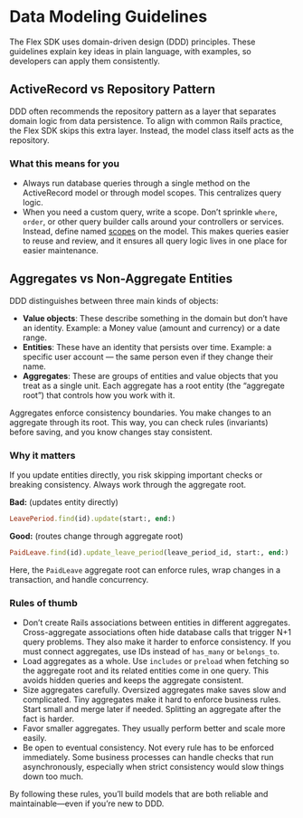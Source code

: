 # Data Modeling Guidelines

The Flex SDK uses domain-driven design (DDD) principles. These guidelines explain key ideas in plain language, with examples, so developers can apply them consistently.

## ActiveRecord vs Repository Pattern

DDD often recommends the repository pattern as a layer that separates domain logic from data persistence. To align with common Rails practice, the Flex SDK skips this extra layer. Instead, the model class itself acts as the repository.

### What this means for you

- Always run database queries through a single method on the ActiveRecord model or through model scopes. This centralizes query logic.  
- When you need a custom query, write a scope. Don’t sprinkle `where`, `order`, or other query builder calls around your controllers or services. Instead, define named [scopes](https://guides.rubyonrails.org/active_record_querying.html#scopes) on the model. This makes queries easier to reuse and review, and it ensures all query logic lives in one place for easier maintenance.

## Aggregates vs Non-Aggregate Entities

DDD distinguishes between three main kinds of objects:

- **Value objects**: These describe something in the domain but don’t have an identity. Example: a Money value (amount and currency) or a date range.  
- **Entities**: These have an identity that persists over time. Example: a specific user account — the same person even if they change their name.  
- **Aggregates**: These are groups of entities and value objects that you treat as a single unit. Each aggregate has a root entity (the “aggregate root”) that controls how you work with it.

Aggregates enforce consistency boundaries. You make changes to an aggregate through its root. This way, you can check rules (invariants) before saving, and you know changes stay consistent.

### Why it matters

If you update entities directly, you risk skipping important checks or breaking consistency. Always work through the aggregate root.

**Bad:** (updates entity directly)

```ruby
LeavePeriod.find(id).update(start:, end:)
```

**Good:** (routes change through aggregate root)

```ruby
PaidLeave.find(id).update_leave_period(leave_period_id, start:, end:)
```

Here, the `PaidLeave` aggregate root can enforce rules, wrap changes in a transaction, and handle concurrency.

### Rules of thumb

- Don’t create Rails associations between entities in different aggregates. Cross-aggregate associations often hide database calls that trigger N+1 query problems. They also make it harder to enforce consistency. If you must connect aggregates, use IDs instead of `has_many` or `belongs_to`.  
- Load aggregates as a whole. Use `includes` or `preload` when fetching so the aggregate root and its related entities come in one query. This avoids hidden queries and keeps the aggregate consistent.  
- Size aggregates carefully. Oversized aggregates make saves slow and complicated. Tiny aggregates make it hard to enforce business rules. Start small and merge later if needed. Splitting an aggregate after the fact is harder.  
- Favor smaller aggregates. They usually perform better and scale more easily.  
- Be open to eventual consistency. Not every rule has to be enforced immediately. Some business processes can handle checks that run asynchronously, especially when strict consistency would slow things down too much.

By following these rules, you’ll build models that are both reliable and maintainable—even if you’re new to DDD.
